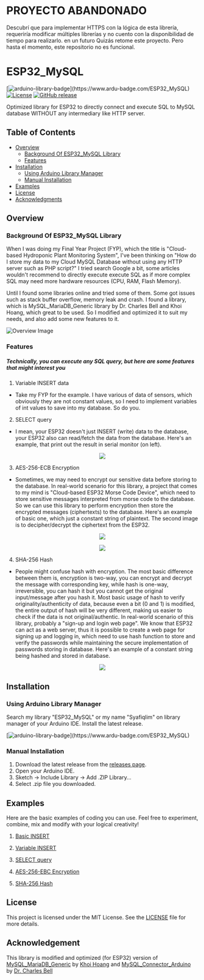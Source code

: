 # PROYECTO ABANDONADO
Descubrí que para implementar HTTPS con la lógica de esta librería, requeriría modificar múltiples librerías y no cuento con la disponibilidad de tiempo para realizarlo. en un futuro 
Quizás retome este proyecto.
Pero hasta el momento, este repositorio no es funcional.


# ESP32_MySQL

[![arduino-library-badge](https://www.ardu-badge.com/badge/ESP32_MySQL.svg?)](https://www.ardu-badge.com/ESP32_MySQL)
[![License](https://img.shields.io/badge/License-MIT-blue.svg)](https://github.com/Syafiqlim/ESP32_MySQL/blob/main/LICENSE)
[![GitHub release](https://img.shields.io/github/release/Syafiqlim/ESP32_MySQL.svg)](https://GitHub.com/Syafiqlim/ESP32_MySQL/releases/)

Optimized library for ESP32 to directly connect and execute SQL to MySQL database WITHOUT any intermediary like HTTP server.

## Table of Contents

- [Overview](#overview)
  - [Background Of ESP32_MySQL Library](#background-of-esp32_mysql-library)
  - [Features](#features)
- [Installation](#installation)
  - [Using Arduino Library Manager](#using-arduino-library-manager)
  - [Manual Installation](#manual-installation)
- [Examples](#examples)
- [License](#license)
- [Acknowledgments](#acknowledgments)

## Overview
### Background Of ESP32_MySQL Library

When I was doing my Final Year Project (FYP), which the title is "Cloud-based Hydroponic Plant Monitoring System",
I've been thinking on "How do I store my data to my Cloud MySQL Database without using any HTTP server such as PHP script?"
I tried search Google a bit, some articles wouldn't recommend to directly execute execute SQL as if more complex SQL may need
more hardware resources (CPU, RAM, Flash Memory).

Until I found some libraries online and tried some of them. Some got issues such as stack buffer overflow, memory leak and crash.
I found a library, which is MySQL_MariaDB_Generic library by Dr. Charles Bell and Khoi Hoang, which great to be used. So I modified and optimized it to suit my needs, and also add some new features to it.

![Overview Image](https://i.postimg.cc/JMYtqf4m/Cloud-Hydro-Plant.jpg)

### Features

##### Technically, you can execute any SQL query, but here are some features that might interest you

1. Variable INSERT data
  - Take my FYP for the example. I have various of data of sensors, which obviously they are not constant values, so I need to implement variables of int values to save into my database. So do you.

2. SELECT query
  - I mean, your ESP32 doesn't just INSERT (write) data to the database, your ESP32 also can read/fetch the data from the database. Here's an example, that print out the result in serial monitor (on left).

  <p align="center">
    <img src="https://i.postimg.cc/qqkPr1dS/SELECTquery-ESP32-My-SQL.png">
</p>

3. AES-256-ECB Encryption
  - Sometimes, we may need to encrypt our sensitive data before storing to the database. In real-world scenario for this library, a project that comes to my mind is "Cloud-based ESP32 Morse Code Device", which need to store sensitive messages interpreted from morse code to the database. So we can use this library to perform encryption then store the encrypted messages (ciphertexts) to the database. Here's an example of basic one, which just a constant string of plaintext. The second image is to decipher/decrypt the ciphertext from the ESP32.

  <p align="center">
    <img src="https://i.postimg.cc/V67RSgC3/ESP32-My-SQL-AES.png">
</p>

<p align="center">
    <img src="https://i.postimg.cc/sxvJ5WP1/ESP32-My-SQL-AES-decrypted.png">
</p>

4. SHA-256 Hash
  - People might confuse hash with encryption. The most basic difference between them is, encryption is two-way, you can encrypt and decrypt the message with corresponding key, while hash is one-way, irreversible, you can hash it but you cannot get the original input/message after you hash it. Most basic usage of hash to verify originality/authenticity of data, because even a bit (0 and 1) is modified, the entire output of hash will be very different, making us easier to check if the data is not original/authentic. In real-world scenario of this library, probably a "sign-up and login web page". We know that ESP32 can act as a web server, thus it is possible to create a web page for signing up and logging in, which need to use hash function to store and verify the passwords while maintaining the secure implementation of passwords storing in database. Here's an example of a constant string being hashed and stored in database.

  <p align="center">
    <img src="https://i.postimg.cc/W3KZLHrb/ESP32-My-SQL-SHA256.png">
</p>

## Installation

### Using Arduino Library Manager

Search my library "ESP32_MySQL" or my name "Syafiqlim" on library manager of your Arduino IDE. Install the latest release.

[![arduino-library-badge](https://www.ardu-badge.com/badge/ESP32_MySQL.svg?)](https://www.ardu-badge.com/ESP32_MySQL)

### Manual Installation

1. Download the latest release from the [releases page](https://github.com/Syafiqlim/ESP32_MySQL/releases).
2. Open your Arduino IDE.
3. Sketch -> Include Library -> Add .ZIP Library...
4. Select .zip file you downloaded.

## Examples

Here are the basic examples of coding you can use. Feel free to experiment, combine, mix and modify with your logical creativity!

1. [Basic INSERT](examples/Basic_Insert_ESP32MySQL)

2. [Variable INSERT](examples/Variable_Insert_ESP32MySQL)

3. [SELECT query](examples/SELECTquery_ESP32MySQL)

4. [AES-256-EBC Encryption](examples/AES256ECB_Encryption_ESP32MySQL)

5. [SHA-256 Hash](examples/SHA256_Hash_ESP32MySQL)

## License

This project is licensed under the MIT License. See the [LICENSE](LICENSE) file for more details.

## Acknowledgement

This library is modified and optimized (for ESP32) version of [MySQL_MariaDB_Generic](https://github.com/khoih-prog/MySQL_MariaDB_Generic) by [Khoi Hoang](https://github.com/khoih-prog) and [MySQL_Connector_Arduino](https://github.com/ChuckBell/MySQL_Connector_Arduino) by [Dr. Charles Bell](https://github.com/ChuckBell) 
